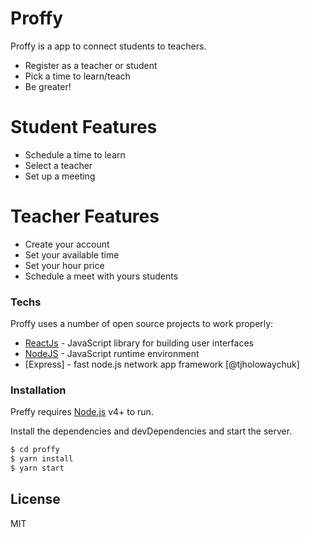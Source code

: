 # Proffy

Proffy is a app to connect students to teachers.

  - Register as a teacher or student
  - Pick a time to learn/teach
  - Be greater!

# Student Features

  - Schedule a time to learn
  - Select a teacher
  - Set up a meeting

# Teacher Features
  
  - Create your account
  - Set your available time
  - Set your hour price
  - Schedule a meet with yours students
  
### Techs

Proffy uses a number of open source projects to work properly:

* [ReactJs](https://github.com/facebook/react) - JavaScript library for building user interfaces
* [NodeJS](https://github.com/nodejs/node) -  JavaScript runtime environment
* [Express] - fast node.js network app framework [@tjholowaychuk]



### Installation

Preffy requires [Node.js](https://nodejs.org/) v4+ to run.

Install the dependencies and devDependencies and start the server.

```sh
$ cd proffy
$ yarn install
$ yarn start
```

License
----

MIT
